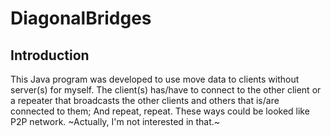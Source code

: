 # DiagonalBridges

## Introduction
 This Java program was developed to use move data to clients without server(s) for myself.
The client(s) has/have to connect to the other client or a repeater that broadcasts the other clients and others that is/are connected to them; And repeat, repeat.
 These ways could be looked like P2P network. ~Actually, I'm not interested in that.~
